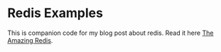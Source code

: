 # Redis Examples
This is companion code for my blog post about redis. Read it here [The Amazing Redis](https://www.medium.com).
